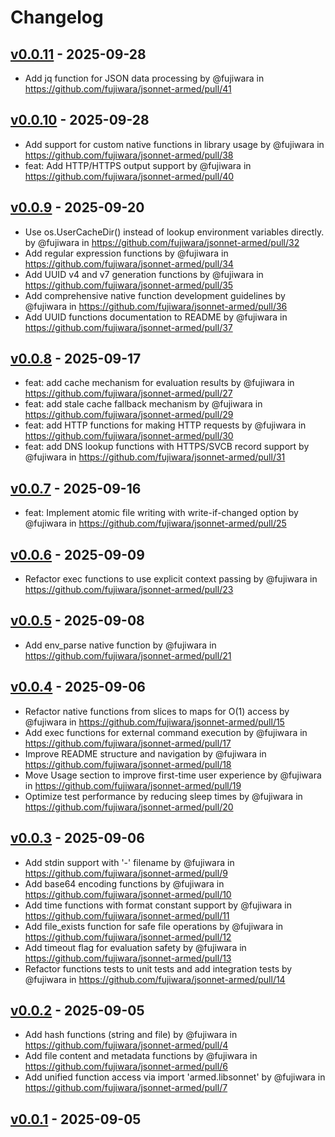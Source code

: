 # Changelog

## [v0.0.11](https://github.com/fujiwara/jsonnet-armed/compare/v0.0.10...v0.0.11) - 2025-09-28
- Add jq function for JSON data processing by @fujiwara in https://github.com/fujiwara/jsonnet-armed/pull/41

## [v0.0.10](https://github.com/fujiwara/jsonnet-armed/compare/v0.0.9...v0.0.10) - 2025-09-28
- Add support for custom native functions in library usage by @fujiwara in https://github.com/fujiwara/jsonnet-armed/pull/38
- feat: Add HTTP/HTTPS output support by @fujiwara in https://github.com/fujiwara/jsonnet-armed/pull/40

## [v0.0.9](https://github.com/fujiwara/jsonnet-armed/compare/v0.0.8...v0.0.9) - 2025-09-20
- Use os.UserCacheDir() instead of lookup environment variables directly. by @fujiwara in https://github.com/fujiwara/jsonnet-armed/pull/32
- Add regular expression functions by @fujiwara in https://github.com/fujiwara/jsonnet-armed/pull/34
- Add UUID v4 and v7 generation functions by @fujiwara in https://github.com/fujiwara/jsonnet-armed/pull/35
- Add comprehensive native function development guidelines by @fujiwara in https://github.com/fujiwara/jsonnet-armed/pull/36
- Add UUID functions documentation to README by @fujiwara in https://github.com/fujiwara/jsonnet-armed/pull/37

## [v0.0.8](https://github.com/fujiwara/jsonnet-armed/compare/v0.0.7...v0.0.8) - 2025-09-17
- feat: add cache mechanism for evaluation results by @fujiwara in https://github.com/fujiwara/jsonnet-armed/pull/27
- feat: add stale cache fallback mechanism by @fujiwara in https://github.com/fujiwara/jsonnet-armed/pull/29
- feat: add HTTP functions for making HTTP requests by @fujiwara in https://github.com/fujiwara/jsonnet-armed/pull/30
- feat: add DNS lookup functions with HTTPS/SVCB record support by @fujiwara in https://github.com/fujiwara/jsonnet-armed/pull/31

## [v0.0.7](https://github.com/fujiwara/jsonnet-armed/compare/v0.0.6...v0.0.7) - 2025-09-16
- feat: Implement atomic file writing with write-if-changed option by @fujiwara in https://github.com/fujiwara/jsonnet-armed/pull/25

## [v0.0.6](https://github.com/fujiwara/jsonnet-armed/compare/v0.0.5...v0.0.6) - 2025-09-09
- Refactor exec functions to use explicit context passing by @fujiwara in https://github.com/fujiwara/jsonnet-armed/pull/23

## [v0.0.5](https://github.com/fujiwara/jsonnet-armed/compare/v0.0.4...v0.0.5) - 2025-09-08
- Add env_parse native function by @fujiwara in https://github.com/fujiwara/jsonnet-armed/pull/21

## [v0.0.4](https://github.com/fujiwara/jsonnet-armed/compare/v0.0.3...v0.0.4) - 2025-09-06
- Refactor native functions from slices to maps for O(1) access by @fujiwara in https://github.com/fujiwara/jsonnet-armed/pull/15
- Add exec functions for external command execution by @fujiwara in https://github.com/fujiwara/jsonnet-armed/pull/17
- Improve README structure and navigation by @fujiwara in https://github.com/fujiwara/jsonnet-armed/pull/18
- Move Usage section to improve first-time user experience by @fujiwara in https://github.com/fujiwara/jsonnet-armed/pull/19
- Optimize test performance by reducing sleep times by @fujiwara in https://github.com/fujiwara/jsonnet-armed/pull/20

## [v0.0.3](https://github.com/fujiwara/jsonnet-armed/compare/v0.0.2...v0.0.3) - 2025-09-06
- Add stdin support with '-' filename by @fujiwara in https://github.com/fujiwara/jsonnet-armed/pull/9
- Add base64 encoding functions by @fujiwara in https://github.com/fujiwara/jsonnet-armed/pull/10
- Add time functions with format constant support by @fujiwara in https://github.com/fujiwara/jsonnet-armed/pull/11
- Add file_exists function for safe file operations by @fujiwara in https://github.com/fujiwara/jsonnet-armed/pull/12
- Add timeout flag for evaluation safety by @fujiwara in https://github.com/fujiwara/jsonnet-armed/pull/13
- Refactor functions tests to unit tests and add integration tests by @fujiwara in https://github.com/fujiwara/jsonnet-armed/pull/14

## [v0.0.2](https://github.com/fujiwara/jsonnet-armed/compare/v0.0.1...v0.0.2) - 2025-09-05
- Add hash functions (string and file) by @fujiwara in https://github.com/fujiwara/jsonnet-armed/pull/4
- Add file content and metadata functions by @fujiwara in https://github.com/fujiwara/jsonnet-armed/pull/6
- Add unified function access via import 'armed.libsonnet' by @fujiwara in https://github.com/fujiwara/jsonnet-armed/pull/7

## [v0.0.1](https://github.com/fujiwara/jsonnet-armed/commits/v0.0.1) - 2025-09-05
